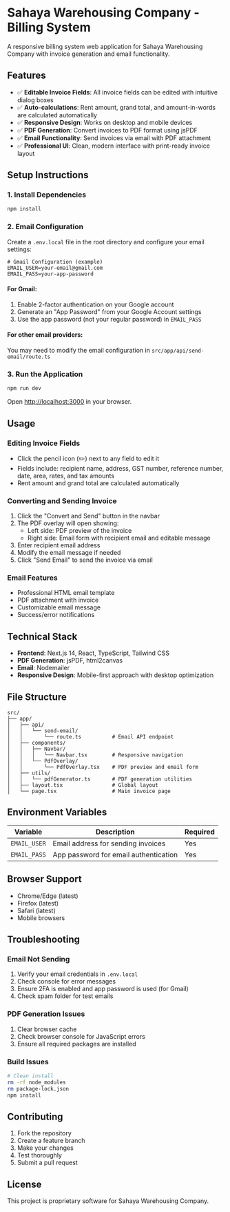 # Sahaya Warehousing Company - Billing System

A responsive billing system web application for Sahaya Warehousing Company with invoice generation and email functionality.

## Features

- ✅ **Editable Invoice Fields**: All invoice fields can be edited with intuitive dialog boxes
- ✅ **Auto-calculations**: Rent amount, grand total, and amount-in-words are calculated automatically
- ✅ **Responsive Design**: Works on desktop and mobile devices
- ✅ **PDF Generation**: Convert invoices to PDF format using jsPDF
- ✅ **Email Functionality**: Send invoices via email with PDF attachment
- ✅ **Professional UI**: Clean, modern interface with print-ready invoice layout

## Setup Instructions

### 1. Install Dependencies

```bash
npm install
```

### 2. Email Configuration

Create a `.env.local` file in the root directory and configure your email settings:

```env
# Gmail Configuration (example)
EMAIL_USER=your-email@gmail.com
EMAIL_PASS=your-app-password
```

#### For Gmail:

1. Enable 2-factor authentication on your Google account
2. Generate an "App Password" from your Google Account settings
3. Use the app password (not your regular password) in `EMAIL_PASS`

#### For other email providers:

You may need to modify the email configuration in `src/app/api/send-email/route.ts`

### 3. Run the Application

```bash
npm run dev
```

Open [http://localhost:3000](http://localhost:3000) in your browser.

## Usage

### Editing Invoice Fields

- Click the pencil icon (✏️) next to any field to edit it
- Fields include: recipient name, address, GST number, reference number, date, area, rates, and tax amounts
- Rent amount and grand total are calculated automatically

### Converting and Sending Invoice

1. Click the "Convert and Send" button in the navbar
2. The PDF overlay will open showing:
   - Left side: PDF preview of the invoice
   - Right side: Email form with recipient email and editable message
3. Enter recipient email address
4. Modify the email message if needed
5. Click "Send Email" to send the invoice via email

### Email Features

- Professional HTML email template
- PDF attachment with invoice
- Customizable email message
- Success/error notifications

## Technical Stack

- **Frontend**: Next.js 14, React, TypeScript, Tailwind CSS
- **PDF Generation**: jsPDF, html2canvas
- **Email**: Nodemailer
- **Responsive Design**: Mobile-first approach with desktop optimization

## File Structure

```
src/
├── app/
│   ├── api/
│   │   └── send-email/
│   │       └── route.ts          # Email API endpoint
│   ├── components/
│   │   ├── Navbar/
│   │   │   └── Navbar.tsx        # Responsive navigation
│   │   └── PdfOverlay/
│   │       └── PdfOverlay.tsx    # PDF preview and email form
│   ├── utils/
│   │   └── pdfGenerator.ts       # PDF generation utilities
│   ├── layout.tsx                # Global layout
│   └── page.tsx                  # Main invoice page
```

## Environment Variables

| Variable     | Description                           | Required |
| ------------ | ------------------------------------- | -------- |
| `EMAIL_USER` | Email address for sending invoices    | Yes      |
| `EMAIL_PASS` | App password for email authentication | Yes      |

## Browser Support

- Chrome/Edge (latest)
- Firefox (latest)
- Safari (latest)
- Mobile browsers

## Troubleshooting

### Email Not Sending

1. Verify your email credentials in `.env.local`
2. Check console for error messages
3. Ensure 2FA is enabled and app password is used (for Gmail)
4. Check spam folder for test emails

### PDF Generation Issues

1. Clear browser cache
2. Check browser console for JavaScript errors
3. Ensure all required packages are installed

### Build Issues

```bash
# Clean install
rm -rf node_modules
rm package-lock.json
npm install
```

## Contributing

1. Fork the repository
2. Create a feature branch
3. Make your changes
4. Test thoroughly
5. Submit a pull request

## License

This project is proprietary software for Sahaya Warehousing Company.
